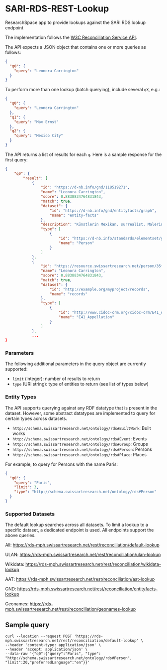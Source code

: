 # SARI-RDS-REST-Lookup
ResearchSpace app to provide lookups against the SARI RDS lookup endpoint

The implementation follows the [W3C Reconciliation Service API](https://reconciliation-api.github.io/specs/latest/).

The API expects a JSON object that contains one or more queries as follows:
```JSON
{
  "q0": {
    "query": "Leonora Carrington"
  }
}
```

To perform more than one lookup (batch querying), include several `qX`, e.g.:


```JSON
{
  "q0": {
    "query": "Leonora Carrington"
  },
  "q1": {
    "query": "Max Ernst"
  },
  "q2": {
    "query": "Mexico City"
  }
}
```

The API returns a list of results for each `q`. Here is a sample response for the first query:
```JSON
{
    "q0": {
        "result": [
            {
                "id": "https://d-nb.info/gnd/118519271",
                "name": "Leonora Carrington",
                "score": 0.8838834764831843,
                "match": true,
                "dataset": {
                    "id": "https://d-nb.info/gnd/entityfacts/graph",
                    "name": "entity-facts"
                },
                "description": "Künstlerin Mexikan. surrealist. Malerin u. Schriftstellerin brit. Herkunft; lebte seit 1942 in Mexiko Frankreich (1917 - 25. Mai 2011)\n",
                "type": [
                    {
                        "id": "https://d-nb.info/standards/elementset/gnd#Person",
                        "name": "Person"
                    }
                ]
            },
            {
                "id": "https://resource.swissartresearch.net/person/35fd708b-d4b0-4506-94a3-3a3f7c93e175/appellation/5f050c96e6cd140dd363201e9462fc3c",
                "name": "Leonora Carrington",
                "score": 0.8838834764831843,
                "match": true,
                "dataset": {
                    "id": "http://example.org/myproject/records",
                    "name": "records"
                },
                "type": [
                    {
                        "id": "http://www.cidoc-crm.org/cidoc-crm/E41_Appellation",
                        "name": "E41_Appellation"
                    }
                ]
            },
            ...
}
```


### Parameters

The following additional parameters in the query object are currently supported:

- `limit` (integer): number of results to return
- `type` (URI string): type of entities to return (see list of types below) 

### Entity Types

The API supports querying against any RDF datatype that is present in the dataset. However, some abstract datatypes are implemented to query for certain types across datasets.

- `http://schema.swissartresearch.net/ontology/rds#BuiltWork`: Built works
- `http://schema.swissartresearch.net/ontology/rds#Event`: Events
- `http://schema.swissartresearch.net/ontology/rds#Group`: Groups
- `http://schema.swissartresearch.net/ontology/rds#Person`: Persons
- `http://schema.swissartresearch.net/ontology/rds#Place`: Places

For example, to query for Persons with the name Paris:

```JSON
{
  "q0": {
    "query": "Paris",
    "limit": 3,
    "type": "http://schema.swissartresearch.net/ontology/rds#Person"
  }
}
```
### Supported Datasets

The default lookup searches across all datasets. To limit a lookup to a specific dataset, a dedicated endpoint is used. All endpoints support the above queries.

All: 
https://rds-mph.swissartresearch.net/rest/reconciliation/default-lookup

ULAN: 
https://rds-mph.swissartresearch.net/rest/reconciliation/ulan-lookup

Wikidata: 
https://rds-mph.swissartresearch.net/rest/reconciliation/wikidata-lookup

AAT:
https://rds-mph.swissartresearch.net/rest/reconciliation/aat-lookup

GND:
https://rds-mph.swissartresearch.net/rest/reconciliation/entityfacts-lookup

Geonames:
https://rds-mph.swissartresearch.net/rest/reconciliation/geonames-lookup


## Sample query
```
curl --location --request POST 'https://rds-mph.swissartresearch.net/rest/reconciliation/default-lookup' \
--header 'content-type: application/json' \
--header 'accept: application/json' \
--data-raw '{"q0":{"query":"Paris", "type": "http://schema.swissartresearch.net/ontology/rds#Person", "limit":20,"preferredLanguage":"en"}}'
```


